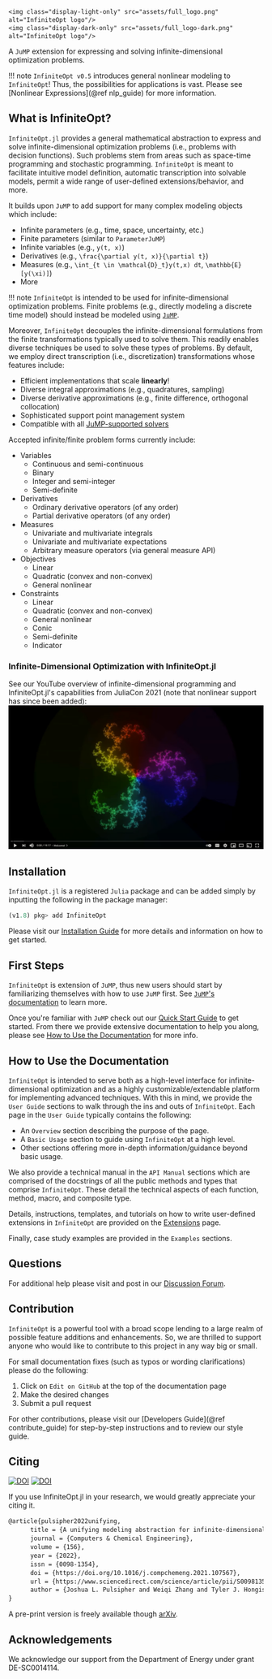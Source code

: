 ```@raw html
<img class="display-light-only" src="assets/full_logo.png" alt="InfiniteOpt logo"/>
<img class="display-dark-only" src="assets/full_logo-dark.png" alt="InfiniteOpt logo"/>
```

A `JuMP` extension for expressing and solving infinite-dimensional optimization 
problems.

!!! note
    `InfiniteOpt v0.5` introduces general nonlinear modeling to `InfiniteOpt`! 
    Thus, the possibilities for applications is vast. Please see 
    [Nonlinear Expressions](@ref nlp_guide) for more information.

## What is InfiniteOpt?
`InfiniteOpt.jl` provides a general mathematical abstraction to express and solve 
infinite-dimensional optimization problems (i.e., problems with decision 
functions). Such problems stem from areas such as space-time programming and 
stochastic programming. `InfiniteOpt` is meant to facilitate intuitive model 
definition, automatic transcription into solvable models, permit a wide range 
of user-defined extensions/behavior, and more. 

It builds upon `JuMP` to add support for many complex modeling objects which 
include:
- Infinite parameters (e.g., time, space, uncertainty, etc.)
- Finite parameters (similar to `ParameterJuMP`)
- Infinite variables (e.g., ``y(t, x)``)
- Derivatives (e.g., ``\frac{\partial y(t, x)}{\partial t}``)
- Measures (e.g., ``\int_{t \in \mathcal{D}_t}y(t,x) dt``, ``\mathbb{E}[y(\xi)]``)
- More

!!! note 
    `InfiniteOpt` is intended to be used for infinite-dimensional optimization 
    problems. Finite problems (e.g., directly modeling a discrete time model) 
    should instead be modeled using [`JuMP`](https://jump.dev/JuMP.jl/stable/).

Moreover, `InfiniteOpt` decouples the infinite-dimensional formulations from the 
finite transformations typically used to solve them. This readily enables diverse 
techniques be used to solve these types of problems. By default, we employ 
direct transcription (i.e., discretization) transformations whose features 
include:
- Efficient implementations that scale **linearly**!
- Diverse integral approximations (e.g., quadratures, sampling)
- Diverse derivative approximations (e.g., finite difference, orthogonal 
  collocation)
- Sophisticated support point management system
- Compatible with all [JuMP-supported solvers](https://jump.dev/JuMP.jl/v1/installation/#Supported-solvers)

Accepted infinite/finite problem forms currently include:
- Variables
    - Continuous and semi-continuous
    - Binary
    - Integer and semi-integer
    - Semi-definite
- Derivatives
    - Ordinary derivative operators (of any order)
    - Partial derivative operators (of any order)
- Measures
    - Univariate and multivariate integrals 
    - Univariate and multivariate expectations 
    - Arbitrary measure operators (via general measure API)
- Objectives
    - Linear
    - Quadratic (convex and non-convex)
    - General nonlinear
- Constraints
    - Linear
    - Quadratic (convex and non-convex)
    - General nonlinear
    - Conic
    - Semi-definite
    - Indicator

### Infinite-Dimensional Optimization with InfiniteOpt.jl
See our YouTube overview of infinite-dimensional programming and InfiniteOpt.jl's 
capabilities from JuliaCon 2021 (note that nonlinear support has since been added): 
[![youtube](assets/youtube.PNG)](https://www.youtube.com/watch?v=z03Fjvz90os&t=1s "Infinite-Dimensional Optimization with InfiniteOpt.jl")

## Installation
`InfiniteOpt.jl` is a registered `Julia` package and can be added simply by 
inputting the following in the package manager:
```julia
(v1.8) pkg> add InfiniteOpt
```
Please visit our [Installation Guide](@ref) for more details and information
on how to get started.

## First Steps 
`InfiniteOpt` is extension of `JuMP`, thus new users should start by 
familiarizing themselves with how to use `JuMP` first. See 
[`JuMP`'s documentation](https://jump.dev/JuMP.jl/v1/) to learn more.

Once you're familiar with `JuMP` check out our [Quick Start Guide](@ref) to get 
started. From there we provide extensive documentation to help you along, please 
see [How to Use the Documentation](@ref) for more info.

## How to Use the Documentation
`InfiniteOpt` is intended to serve both as a high-level interface for 
infinite-dimensional optimization and as a highly customizable/extendable 
platform for implementing advanced techniques. With this in mind, we provide the 
`User Guide` sections to walk through the ins and outs of `InfiniteOpt`. Each 
page in the `User Guide` typically contains the following:
- An `Overview` section describing the purpose of the page.
- A `Basic Usage` section to guide using `InfiniteOpt` at a high level.
- Other sections offering more in-depth information/guidance beyond basic usage.

We also provide a technical manual in the `API Manual` sections which are 
comprised of the docstrings of all the public methods and types that comprise 
`InfiniteOpt`. These detail the technical aspects of each function, method, macro, 
and composite type.

Details, instructions, templates, and tutorials on how to write user-defined 
extensions in `InfiniteOpt` are provided on the [Extensions](@ref) page.

Finally, case study examples are provided in the `Examples` sections.

## Questions
For additional help please visit and post in our 
[Discussion Forum](https://github.com/infiniteopt/InfiniteOpt.jl/discussions).

## Contribution
`InfiniteOpt` is a powerful tool with a broad scope lending to a large realm of 
possible feature additions and enhancements. So, we are thrilled to support 
anyone who would like to contribute to this project in any way big or small.

For small documentation fixes (such as typos or wording clarifications) please 
do the following:
1. Click on `Edit on GitHub` at the top of the documentation page
2. Make the desired changes
3. Submit a pull request

For other contributions, please visit our 
[Developers Guide](@ref contribute_guide) for step-by-step instructions and to 
review our style guide.

## Citing
[![DOI](https://img.shields.io/badge/Elsevier-CompChemEng%3A107567-yellow.svg)](https://doi.org/10.1016/j.compchemeng.2021.107567) 
[![DOI](https://img.shields.io/badge/math.OC-arXiv%3A2106.12689-B31B1B.svg)](https://arxiv.org/abs/2106.12689)

If you use InfiniteOpt.jl in your research, we would greatly appreciate your 
citing it.
```latex
@article{pulsipher2022unifying,
      title = {A unifying modeling abstraction for infinite-dimensional optimization},
      journal = {Computers & Chemical Engineering},
      volume = {156},
      year = {2022},
      issn = {0098-1354},
      doi = {https://doi.org/10.1016/j.compchemeng.2021.107567},
      url = {https://www.sciencedirect.com/science/article/pii/S0098135421003458},
      author = {Joshua L. Pulsipher and Weiqi Zhang and Tyler J. Hongisto and Victor M. Zavala},
}
```
A pre-print version is freely available though [arXiv](https://arxiv.org/abs/2106.12689).

## Acknowledgements
We acknowledge our support from the Department of Energy under grant 
DE-SC0014114.
